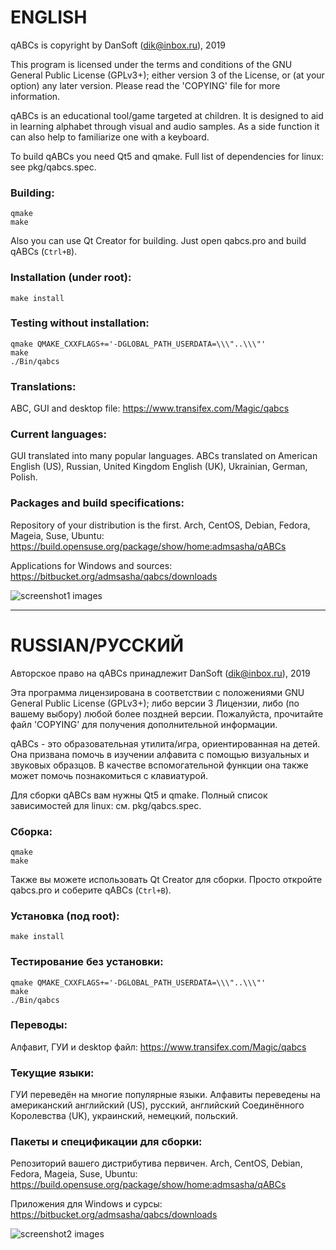 # ENGLISH #

qABCs is copyright by DanSoft (dik@inbox.ru), 2019

This program is licensed under the terms and conditions of
the GNU General Public License (GPLv3+); either version
3 of the License, or (at your option) any later version.
Please read the 'COPYING' file for more information.

qABCs is an educational tool/game targeted at children.
It is designed to aid in learning alphabet through visual
and audio samples. As a side function it can also help to
familiarize one with a keyboard.

To build qABCs you need Qt5 and qmake.
Full list of dependencies for linux: see pkg/qabcs.spec.

### Building: ###
~~~~
qmake
make
~~~~
Also you can use Qt Creator for building.
Just open qabcs.pro and build qABCs (`Ctrl+B`).

### Installation (under root): ###
~~~~
make install
~~~~

### Testing without installation: ###
~~~~
qmake QMAKE_CXXFLAGS+='-DGLOBAL_PATH_USERDATA=\\\"..\\\"'
make
./Bin/qabcs
~~~~
### Translations: ###
ABC, GUI and desktop file: https://www.transifex.com/Magic/qabcs

### Current languages: ###
GUI translated into many popular languages.
ABCs translated on American English (US), Russian, United
Kingdom English (UK), Ukrainian, German, Polish.

### Packages and build specifications: ###
Repository of your distribution is the first.
Arch, CentOS, Debian, Fedora, Mageia, Suse, Ubuntu:
https://build.opensuse.org/package/show/home:admsasha/qABCs

Applications for Windows and sources:
https://bitbucket.org/admsasha/qabcs/downloads

![screenshot1 images](https://bitbucket.org/admsasha/qabcs/raw/master/screenshots/screenshot1.png)

***

# RUSSIAN/РУССКИЙ #
Авторское право на qABCs принадлежит DanSoft (dik@inbox.ru),
2019

Эта программа лицензирована в соответствии с положениями GNU
General Public License (GPLv3+); либо версии 3 Лицензии, либо
(по вашему выбору) любой более поздней версии. Пожалуйста,
прочитайте файл 'COPYING' для получения дополнительной
информации.

qABCs - это образовательная утилита/игра, ориентированная на
детей. Она призвана помочь в изучении алфавита с помощью
визуальных и звуковых образцов. В качестве вспомогательной
функции она также может помочь познакомиться с клавиатурой.

Для сборки qABCs вам нужны Qt5 и qmake.
Полный список зависимостей для linux: см. pkg/qabcs.spec.

### Сборка: ###
~~~~
qmake
make
~~~~
Также вы можете использовать Qt Creator для сборки.
Просто откройте qabcs.pro и соберите qABCs (`Ctrl+B`).

### Установка (под root): ###
~~~~
make install
~~~~

### Тестирование без установки: ###
~~~~
qmake QMAKE_CXXFLAGS+='-DGLOBAL_PATH_USERDATA=\\\"..\\\"'
make
./Bin/qabcs
~~~~
### Переводы: ###
Алфавит, ГУИ и desktop файл: https://www.transifex.com/Magic/qabcs

### Текущие языки: ###
ГУИ переведён на многие популярные языки.
Алфавиты переведены на американский английский (US), русский,
английский Соединённого Королевства (UK), украинский, немецкий,
польский.

### Пакеты  и спецификации для сборки: ###
Репозиторий вашего дистрибутива первичен.
Arch, CentOS, Debian, Fedora, Mageia, Suse, Ubuntu:
https://build.opensuse.org/package/show/home:admsasha/qABCs

Приложения для Windows и сурсы:
https://bitbucket.org/admsasha/qabcs/downloads

![screenshot2 images](https://bitbucket.org/admsasha/qabcs/raw/master/screenshots/screenshot2.png)
